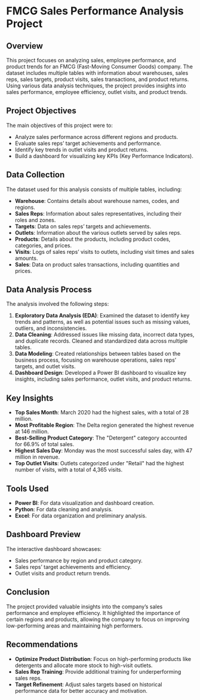# FMCG Sales Performance Analysis Project

## Overview
This project focuses on analyzing sales, employee performance, and product trends for an FMCG (Fast-Moving Consumer Goods) company. The dataset includes multiple tables with information about warehouses, sales reps, sales targets, product visits, sales transactions, and product returns. Using various data analysis techniques, the project provides insights into sales performance, employee efficiency, outlet visits, and product trends.

## Project Objectives
The main objectives of this project were to:
- Analyze sales performance across different regions and products.
- Evaluate sales reps’ target achievements and performance.
- Identify key trends in outlet visits and product returns.
- Build a dashboard for visualizing key KPIs (Key Performance Indicators).

## Data Collection
The dataset used for this analysis consists of multiple tables, including:
- **Warehouse**: Contains details about warehouse names, codes, and regions.
- **Sales Reps**: Information about sales representatives, including their roles and zones.
- **Targets**: Data on sales reps’ targets and achievements.
- **Outlets**: Information about the various outlets served by sales reps.
- **Products**: Details about the products, including product codes, categories, and prices.
- **Visits**: Logs of sales reps’ visits to outlets, including visit times and sales amounts.
- **Sales**: Data on product sales transactions, including quantities and prices.

## Data Analysis Process
The analysis involved the following steps:

1. **Exploratory Data Analysis (EDA)**: Examined the dataset to identify key trends and patterns, as well as potential issues such as missing values, outliers, and inconsistencies.
2. **Data Cleaning**: Addressed issues like missing data, incorrect data types, and duplicate records. Cleaned and standardized data across multiple tables.
3. **Data Modeling**: Created relationships between tables based on the business process, focusing on warehouse operations, sales reps’ targets, and outlet visits.
4. **Dashboard Design**: Developed a Power BI dashboard to visualize key insights, including sales performance, outlet visits, and product returns.

## Key Insights
- **Top Sales Month**: March 2020 had the highest sales, with a total of 28 million.
- **Most Profitable Region**: The Delta region generated the highest revenue at 146 million.
- **Best-Selling Product Category**: The "Detergent" category accounted for 66.9% of total sales.
- **Highest Sales Day**: Monday was the most successful sales day, with 47 million in revenue.
- **Top Outlet Visits**: Outlets categorized under "Retail" had the highest number of visits, with a total of 4,365 visits.

## Tools Used
- **Power BI**: For data visualization and dashboard creation.
- **Python**: For data cleaning and analysis.
- **Excel**: For data organization and preliminary analysis.

## Dashboard Preview
The interactive dashboard showcases:
- Sales performance by region and product category.
- Sales reps’ target achievements and efficiency.
- Outlet visits and product return trends.

## Conclusion
The project provided valuable insights into the company’s sales performance and employee efficiency. It highlighted the importance of certain regions and products, allowing the company to focus on improving low-performing areas and maintaining high performers.

## Recommendations
- **Optimize Product Distribution**: Focus on high-performing products like detergents and allocate more stock to high-visit outlets.
- **Sales Rep Training**: Provide additional training for underperforming sales reps.
- **Target Refinement**: Adjust sales targets based on historical performance data for better accuracy and motivation.
